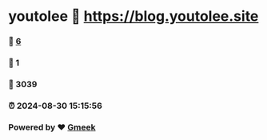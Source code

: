 # youtolee :link: https://blog.youtolee.site 
### :page_facing_up: [6](https://blog.youtolee.site/tag.html) 
### :speech_balloon: 1 
### :hibiscus: 3039 
### :alarm_clock: 2024-08-30 15:15:56 
### Powered by :heart: [Gmeek](https://github.com/Meekdai/Gmeek)
